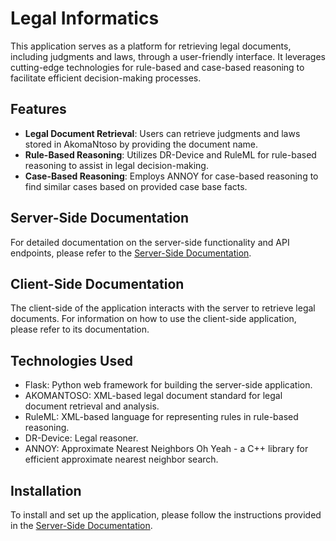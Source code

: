 # Legal Informatics

This application serves as a platform for retrieving legal documents, including judgments and laws, through a user-friendly interface. It leverages cutting-edge technologies for rule-based and case-based reasoning to facilitate efficient decision-making processes.

## Features

- **Legal Document Retrieval**: Users can retrieve judgments and laws stored in AkomaNtoso by providing the document name.
- **Rule-Based Reasoning**: Utilizes DR-Device and RuleML for rule-based reasoning to assist in legal decision-making.
- **Case-Based Reasoning**: Employs ANNOY for case-based reasoning to find similar cases based on provided case base facts.

## Server-Side Documentation

For detailed documentation on the server-side functionality and API endpoints, please refer to the [Server-Side Documentation](server/README.md).

## Client-Side Documentation

The client-side of the application interacts with the server to retrieve legal documents. For information on how to use the client-side application, please refer to its documentation.

## Technologies Used

- Flask: Python web framework for building the server-side application.
- AKOMANTOSO: XML-based legal document standard for legal document retrieval and analysis.
- RuleML: XML-based language for representing rules in rule-based reasoning.
- DR-Device: Legal reasoner.
- ANNOY: Approximate Nearest Neighbors Oh Yeah - a C++ library for efficient approximate nearest neighbor search.

## Installation

To install and set up the application, please follow the instructions provided in the [Server-Side Documentation](server/README.md).
